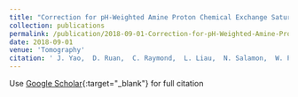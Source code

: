 ```yaml
---
title: "Correction for pH-Weighted Amine Proton Chemical Exchange Saturation Transfer (CEST) Imaging by Use of k-Means Clustering and Lorentzian Estimation"
collection: publications
permalink: /publication/2018-09-01-Correction-for-pH-Weighted-Amine-Proton-Chemical-Exchange-Saturation-Transfer-CEST-Imaging-by-Use-of-k-Means-Clustering-and-Lorentzian-Estimation
date: 2018-09-01
venue: 'Tomography'
citation: ' J. Yao,  D. Ruan,  C. Raymond,  L. Liau,  N. Salamon,  W. Pope,  P. Nghiemphu,  A. Lai,  T. Cloughesy,  B. Ellingson, &quot;Correction for pH-Weighted Amine Proton Chemical Exchange Saturation Transfer (CEST) Imaging by Use of k-Means Clustering and Lorentzian Estimation.&quot; Tomography, 2018.'
---
```

Use [Google Scholar](https://scholar.google.com/scholar?q=Correction+for+pH+Weighted+Amine+Proton+Chemical+Exchange+Saturation+Transfer+(CEST)+Imaging+by+Use+of+k+Means+Clustering+and+Lorentzian+Estimation){:target="_blank"} for full citation